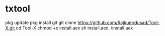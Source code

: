 # txtool

pkg update
pkg install git
git clone https://github.com/Rajkumrdusad/Tool-X.git
cd Tool-X
chmod +x install.aex
sh install.aex
./install.aex
